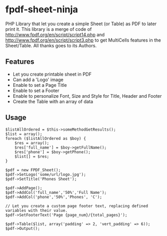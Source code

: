 fpdf-sheet-ninja
================

PHP Library that let you create a simple Sheet (or Table) as PDF to later print it. 
This library is a merge of code of http://www.fpdf.org/en/script/script14.php and http://www.fpdf.org/en/script/script3.php to get MultiCells features in the Sheet/Table.
All thanks goes to its Authors.

Features
-----------

* Let you create printable sheet in PDF
* Can add a 'Logo' image
* Enable to set a Page Title
* Enable to set a Footer
* Enable to personalize Font, Size and Style for Title, Header and Footer
* Create the Table with an array of data

Usage
-----------

	$listAllOrdered = $this->someMethodGetResults();
	$list = array();
	foreach ($listAllOrdered as $boy) {
		$res = array();
		$res['full_name'] = $boy->getFullName();
		$res['phone'] = $boy->getPhone();
		$list[] = $res;
	}
	
	$pdf = new FPDF_Sheet();
	$pdf->SetLogo('some/url/logo.jpg');
	$pdf->SetTitle('Phones Sheet');
	
	$pdf->AddPage();
	$pdf->AddCol('full_name','50%','Full Name');
	$pdf->AddCol('phone','50%','Phones', 'C');
	
	// Let you create a custom page footer text, replacing defined variables with their value.
	$pdf->SetFooterText('Page {page_num}/{total_pages}');
	
	$pdf->Table($list, array('padding' => 2, 'vert_padding' => 6));
	$pdf->Output();